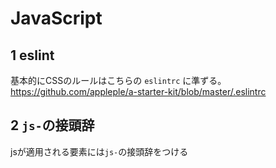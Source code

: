 # JavaScript

## 1 eslint

基本的にCSSのルールはこちらの `eslintrc` に準ずる。<br/>
https://github.com/appleple/a-starter-kit/blob/master/.eslintrc


## 2 `js-`の接頭辞 
jsが適用される要素には`js-`の接頭辞をつける